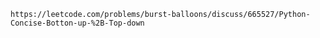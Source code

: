
	https://leetcode.com/problems/burst-balloons/discuss/665527/Python-Concise-Botton-up-%2B-Top-down

